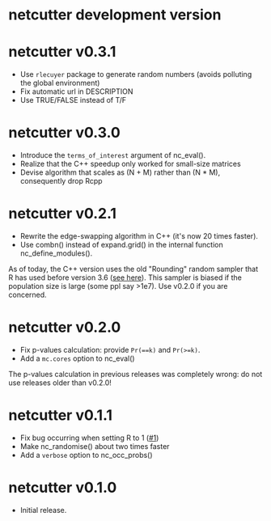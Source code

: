 # netcutter development version

# netcutter v0.3.1

* Use `rlecuyer` package to generate random numbers (avoids polluting the global environment)
* Fix automatic url in DESCRIPTION
* Use TRUE/FALSE instead of T/F

# netcutter v0.3.0

* Introduce the `terms_of_interest` argument of nc_eval().
* Realize that the C++ speedup only worked for small-size matrices
* Devise algorithm that scales as (N + M) rather than (N * M), consequently drop Rcpp

# netcutter v0.2.1

* Rewrite the edge-swapping algorithm in C++ (it's now 20 times faster).
* Use combn() instead of expand.grid() in the internal function nc_define_modules().

As of today, the C++ version uses the old "Rounding" random sampler that R has used before version 3.6 ([see here](https://stackoverflow.com/questions/60119621/get-the-same-sample-of-integers-from-rcpp-as-base-r)).
This sampler is biased if the population size is large (some ppl say >1e7). Use v0.2.0 if you are concerned.

# netcutter v0.2.0

* Fix p-values calculation: provide `Pr(==k)` and `Pr(>=k)`.
* Add a `mc.cores` option to nc_eval()

The p-values calculation in previous releases was completely wrong: do not use releases older than v0.2.0!

# netcutter v0.1.1

* Fix bug occurring when setting R to 1 ([#1](https://github.com/fmarotta/netcutter/issues/1))
* Make nc_randomise() about two times faster
* Add a `verbose` option to nc_occ_probs()

# netcutter v0.1.0

* Initial release.
